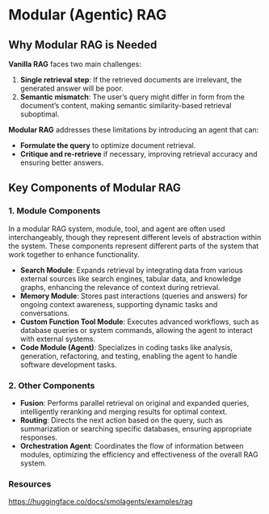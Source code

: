 # Modular (Agentic) RAG

## Why Modular RAG is Needed

**Vanilla RAG** faces two main challenges:

1. **Single retrieval step**: If the retrieved documents are irrelevant, the generated answer will be poor.
2. **Semantic mismatch**: The user’s query might differ in form from the document’s content, making semantic similarity-based retrieval suboptimal.

**Modular RAG** addresses these limitations by introducing an agent that can:

- **Formulate the query** to optimize document retrieval.
- **Critique and re-retrieve** if necessary, improving retrieval accuracy and ensuring better answers.

## Key Components of Modular RAG
### 1. **Module Components**

In a modular RAG system, module, tool, and agent are often used interchangeably, though they represent different levels of abstraction within the system. These components represent different parts of the system that work together to enhance functionality.

- **Search Module**: Expands retrieval by integrating data from various external sources like search engines, tabular data, and knowledge graphs, enhancing the relevance of context during retrieval. 
- **Memory Module**: Stores past interactions (queries and answers) for ongoing context awareness, supporting dynamic tasks and conversations.
- **Custom Function Tool Module**: Executes advanced workflows, such as database queries or system commands, allowing the agent to interact with external systems.
- **Code Module (Agent)**: Specializes in coding tasks like analysis, generation, refactoring, and testing, enabling the agent to handle software development tasks.

### 2. **Other Components**

- **Fusion**: Performs parallel retrieval on original and expanded queries, intelligently reranking and merging results for optimal context.
- **Routing**: Directs the next action based on the query, such as summarization or searching specific databases, ensuring appropriate responses.
- **Orchestration Agent**: Coordinates the flow of information between modules, optimizing the efficiency and effectiveness of the overall RAG system.

### Resources

https://huggingface.co/docs/smolagents/examples/rag